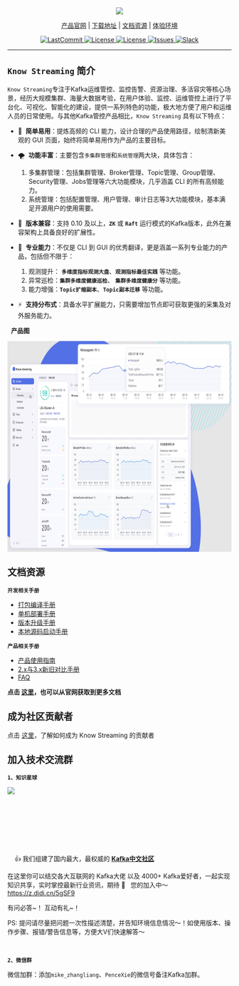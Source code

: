 
<p align="center">
<img src="https://user-images.githubusercontent.com/71620349/185368586-aed82d30-1534-453d-86ff-ecfa9d0f35bd.png" width = "256"  div align=center />

</p>

<p align="center">
    <a href="https://knowstreaming.com">产品官网</a> | 
    <a href="https://github.com/didi/KnowStreaming/releases">下载地址</a> | 
    <a href="https://doc.knowstreaming.com">文档资源</a> | 
    <a href="https://demo.knowstreaming.com">体验环境</a> 
</p>

<p align="center">
<!--最近一次提交时间-->
<a href="https://img.shields.io/github/last-commit/didi/KnowStreaming">
    <img src="https://img.shields.io/github/last-commit/didi/KnowStreaming" alt="LastCommit">
</a>

<!--最新版本-->
<a href="https://github.com/didi/KnowStreaming/blob/master/LICENSE">
    <img src="https://img.shields.io/github/v/release/didi/KnowStreaming" alt="License">
</a>

<!--License信息-->
<a href="https://github.com/didi/KnowStreaming/blob/master/LICENSE">
    <img src="https://img.shields.io/github/license/didi/KnowStreaming" alt="License">
</a>

<!--Open-Issue-->
<a href="https://github.com/didi/KnowStreaming/issues">
    <img src="https://img.shields.io/github/issues-raw/didi/KnowStreaming" alt="Issues">
</a>

<!--知识星球-->
<a href="https://z.didi.cn/5gSF9">
    <img src="https://img.shields.io/badge/join-%E7%9F%A5%E8%AF%86%E6%98%9F%E7%90%83-red" alt="Slack">
</a>

</p>


---


## `Know Streaming` 简介


`Know Streaming`专注于Kafka运维管控、监控告警、资源治理、多活容灾等核心场景，经历大规模集群、海量大数据考验，在用户体验、监控、运维管控上进行了平台化、可视化、智能化的建设，提供一系列特色的功能，极大地方便了用户和运维人员的日常使用。与其他Kafka管控产品相比，`Know Streaming` 具有以下特点：

- 👀 &nbsp;**简单易用**：提炼高频的 CLI 能力，设计合理的产品使用路径，绘制清新美观的 GUI 页面，始终将简单易用作为产品的主要目标。


- 🌪️ &nbsp;**功能丰富**：主要包含`多集群管理`和`系统管理`两大块，具体包含：
  1. 多集群管理：包括集群管理、Broker管理、Topic管理、Group管理、Security管理、Jobs管理等六大功能模块，几乎涵盖 CLI 的所有高频能力。
  2. 系统管理：包括配置管理、用户管理、审计日志等3大功能模块，基本满足开源用户的使用需要。


- 👏 &nbsp;**版本兼容**：支持 0.10 及以上，**`ZK`** 或 **`Raft`** 运行模式的Kafka版本，此外在兼容架构上具备良好的扩展性。


- 🚀 &nbsp;**专业能力**：不仅是 CLI 到 GUI 的优秀翻译，更是涵盖一系列专业能力的产品，包括但不限于：
  1. 观测提升： **`多维度指标观测大盘`**、**`观测指标最佳实践`** 等功能。
  2. 异常巡检：**`集群多维度健康巡检`**、 **`集群多维度健康分`** 等功能。
  3. 能力增强：**`Topic扩缩副本`**、**`Topic副本迁移`** 等功能。


- ⚡️ &nbsp;**支持分布式**：具备水平扩展能力，只需要增加节点即可获取更强的采集及对外服务能力。

&nbsp;
**产品图**

<p align="center">

<img src="docs/assets/readme/KnowStreamingPageDemo.jpg" width = "768" height = "473" div align=center />

</p>




## 文档资源

**`开发相关手册`**

- [打包编译手册](docs/install_guide/源码编译打包手册.md)
- [单机部署手册](docs/install_guide/单机部署手册.md)
- [版本升级手册](docs/install_guide/版本升级手册.md)
- [本地源码启动手册](docs/dev_guide/本地源码启动手册.md)

**`产品相关手册`**

- [产品使用指南](docs/user_guide/用户使用手册.md)
- [2.x与3.x新旧对比手册](docs/user_guide/新旧对比手册.md)
- [FAQ](docs/user_guide/faq.md)


**点击 [这里](https://doc.knowstreaming.com/product/1-quick-start)，也可以从官网获取到更多文档**





## 成为社区贡献者

点击 [这里](CONTRIBUTING.md)，了解如何成为 Know Streaming 的贡献者



## 加入技术交流群

**`1、知识星球`**

<p align="left">
<img src="https://user-images.githubusercontent.com/71620349/185357284-fdff1dad-c5e9-4ddf-9a82-0be1c970980d.JPG"  height = "180" div align=left />
</p>       

<br/>
<br/>
<br/>
<br/>
<br/>
<br/>
<br/>
<br/>

👍 我们组建了国内最大，最权威的 **[Kafka中文社区](https://z.didi.cn/5gSF9)**

在这里你可以结交各大互联网的 Kafka大佬 以及 4000+ Kafka爱好者，一起实现知识共享，实时掌控最新行业资讯，期待 👏 &nbsp; 您的加入中～ https://z.didi.cn/5gSF9

有问必答~！ 互动有礼~！

PS: 提问请尽量把问题一次性描述清楚，并告知环境信息情况～！如使用版本、操作步骤、报错/警告信息等，方便大V们快速解答～

&nbsp;

**`2、微信群`**

微信加群：添加`mike_zhangliang`、`PenceXie`的微信号备注Kafka加群。
